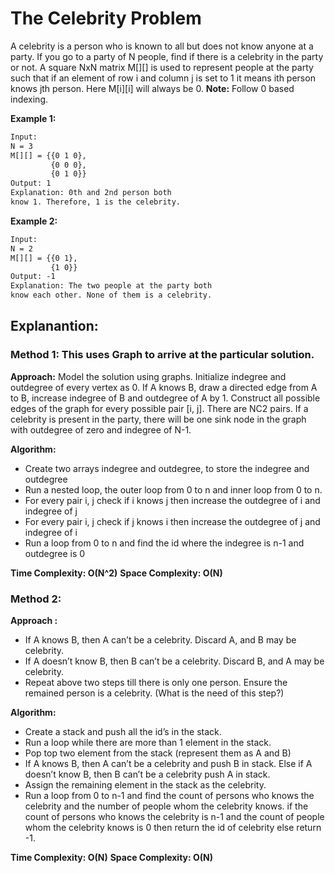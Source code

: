 # The Celebrity Problem
A celebrity is a person who is known to all but does not know anyone at a party. If you go to a party of N people, find if there is a celebrity in the party or not.
A square NxN matrix M[][] is used to represent people at the party such that if an element of row i and column j  is set to 1 it means ith person knows jth person. Here M[i][i] will always be 0.
**Note:** Follow 0 based indexing.
 

**Example 1:**
```txt
Input:
N = 3
M[][] = {{0 1 0},
         {0 0 0}, 
         {0 1 0}}
Output: 1
Explanation: 0th and 2nd person both
know 1. Therefore, 1 is the celebrity.
```

**Example 2:**
```txt
Input:
N = 2
M[][] = {{0 1},
         {1 0}}
Output: -1
Explanation: The two people at the party both
know each other. None of them is a celebrity.
```

## Explanantion:
### Method 1: This uses Graph to arrive at the particular solution.

**Approach:**
Model the solution using graphs. Initialize indegree and outdegree of every vertex as 0. If A knows B, draw a directed edge from A to B, increase indegree of B and outdegree of A by 1. Construct all possible edges of the graph for every possible pair [i, j]. There are NC2 pairs. If a celebrity is present in the party, there will be one sink node in the graph with outdegree of zero and indegree of N-1. 
 

**Algorithm:** 
- Create two arrays indegree and outdegree, to store the indegree and outdegree
- Run a nested loop, the outer loop from 0 to n and inner loop from 0 to n.
- For every pair i, j check if i knows j then increase the outdegree of i and indegree of j
- For every pair i, j check if j knows i then increase the outdegree of j and indegree of i
- Run a loop from 0 to n and find the id where the indegree is n-1 and outdegree is 0

**Time Complexity: O(N^2)**
**Space Complexity: O(N)** 

### Method 2:
**Approach :** 
- If A knows B, then A can’t be a celebrity. Discard A, and B may be celebrity.
- If A doesn’t know B, then B can’t be a celebrity. Discard B, and A may be celebrity.
- Repeat above two steps till there is only one person.
Ensure the remained person is a celebrity. (What is the need of this step?)

**Algorithm:** 
- Create a stack and push all the id’s in the stack.
- Run a loop while there are more than 1 element in the stack.
- Pop top two element from the stack (represent them as A and B)
- If A knows B, then A can’t be a celebrity and push B in stack. Else if A doesn’t know B, then B can’t be a celebrity push A in stack.
- Assign the remaining element in the stack as the celebrity.
- Run a loop from 0 to n-1 and find the count of persons who knows the celebrity and the number of people whom the celebrity knows. if the count of persons who knows the celebrity is n-1 and the count of people whom the celebrity knows is 0 then return the id of celebrity else return -1.

**Time Complexity: O(N)**
**Space Complexity: O(N)** 